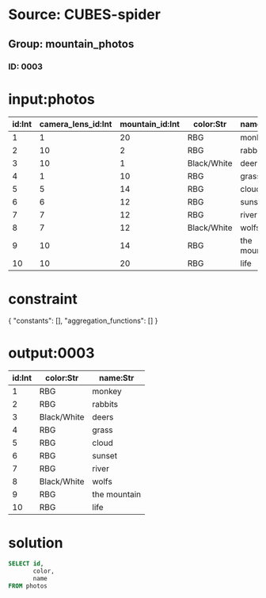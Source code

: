 # Source: CUBES-spider
## Group: mountain_photos
### ID: 0003

# input:photos

| id:Int | camera_lens_id:Int | mountain_id:Int | color:Str | name:Str |
|---|---|---|---|---|
| 1 | 1 | 20 | RBG | monkey |
| 2 | 10 | 2 | RBG | rabbits |
| 3 | 10 | 1 | Black/White | deers |
| 4 | 1 | 10 | RBG | grass |
| 5 | 5 | 14 | RBG | cloud |
| 6 | 6 | 12 | RBG | sunset |
| 7 | 7 | 12 | RBG | river |
| 8 | 7 | 12 | Black/White | wolfs |
| 9 | 10 | 14 | RBG | the mountain |
| 10 | 10 | 20 | RBG | life |

# constraint

{
  "constants": [],
  "aggregation_functions": []
}

# output:0003

| id:Int | color:Str | name:Str |
|---|---|---|
| 1 | RBG | monkey |
| 2 | RBG | rabbits |
| 3 | Black/White | deers |
| 4 | RBG | grass |
| 5 | RBG | cloud |
| 6 | RBG | sunset |
| 7 | RBG | river |
| 8 | Black/White | wolfs |
| 9 | RBG | the mountain |
| 10 | RBG | life |

# solution

```sql
SELECT id,
       color,
       name
FROM photos
```
